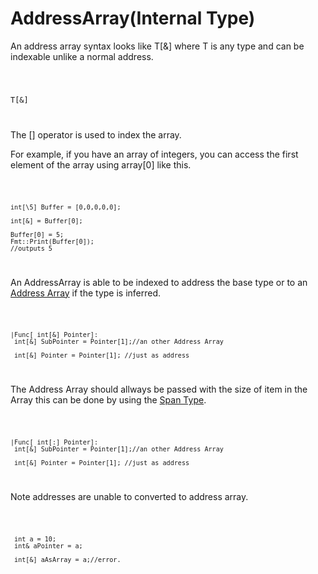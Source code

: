# AddressArray(Internal Type)

An address array syntax looks like T[&] where T is any type and can be indexable unlike a normal address. 

<code>

  T[&]

</code>



The [] operator is used to index the array. 

For example, if you have an array of integers, you can access the first element of the array using array[0] like this.

<code>
    
    int[\5] Buffer = [0,0,0,0,0];
    
    int[&] = Buffer[0];

    Buffer[0] = 5;
    Fmt::Print(Buffer[0]);
    //outputs 5 

</code>


An AddressArray is able to be indexed to address the base type
or to an [Address Array](AddressArray.md) if the type is inferred.

<code>

    |Func[ int[&] Pointer]:
     int[&] SubPointer = Pointer[1];//an other Address Array

     int[&] Pointer = Pointer[1]; //just as address


</code>

The Address Array should allways be passed with the size of item in the Array this can be done by using the [Span Type](../../Standardlibrary/Types/Generic/Span.md).

<code>

    |Func[ int[:] Pointer]:
     int[&] SubPointer = Pointer[1];//an other Address Array

     int[&] Pointer = Pointer[1]; //just as address


</code>

Note addresses are unable to converted to address array.

<code>
  
     int a = 10;
     int& aPointer = a; 

     int[&] aAsArray = a;//error. 

</code>